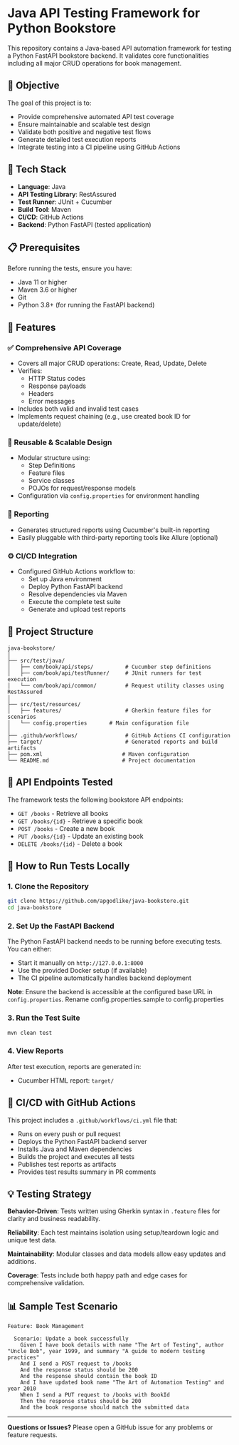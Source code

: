# Java API Testing Framework for Python Bookstore

This repository contains a Java-based API automation framework for testing a Python FastAPI bookstore backend. It validates core functionalities including all major CRUD operations for book management.

## 📌 Objective

The goal of this project is to:
- Provide comprehensive automated API test coverage
- Ensure maintainable and scalable test design
- Validate both positive and negative test flows
- Generate detailed test execution reports
- Integrate testing into a CI pipeline using GitHub Actions

## 🚀 Tech Stack

- **Language**: Java
- **API Testing Library**: RestAssured
- **Test Runner**: JUnit + Cucumber
- **Build Tool**: Maven
- **CI/CD**: GitHub Actions
- **Backend**: Python FastAPI (tested application)

## 📋 Prerequisites

Before running the tests, ensure you have:
- Java 11 or higher
- Maven 3.6 or higher
- Git
- Python 3.8+ (for running the FastAPI backend)

## 🧪 Features

### ✅ Comprehensive API Coverage
- Covers all major CRUD operations: Create, Read, Update, Delete
- Verifies:
  - HTTP Status codes
  - Response payloads
  - Headers
  - Error messages
- Includes both valid and invalid test cases
- Implements request chaining (e.g., use created book ID for update/delete)

### 🔁 Reusable & Scalable Design
- Modular structure using:
  - Step Definitions
  - Feature files
  - Service classes
  - POJOs for request/response models
- Configuration via `config.properties` for environment handling

### 📄 Reporting
- Generates structured reports using Cucumber's built-in reporting
- Easily pluggable with third-party reporting tools like Allure (optional)

### ⚙️ CI/CD Integration
- Configured GitHub Actions workflow to:
  - Set up Java environment
  - Deploy Python FastAPI backend
  - Resolve dependencies via Maven
  - Execute the complete test suite
  - Generate and upload test reports

## 🧭 Project Structure

```
java-bookstore/
│
├── src/test/java/
│   ├── com/book/api/steps/          # Cucumber step definitions
│   ├── com/book/api/testRunner/     # JUnit runners for test execution
│   └── com/book/api/common/         # Request utility classes using RestAssured
│
├── src/test/resources/
│   ├── features/                    # Gherkin feature files for scenarios
│   └── config.properties       # Main configuration file
│
├── .github/workflows/               # GitHub Actions CI configuration
├── target/                          # Generated reports and build artifacts
├── pom.xml                         # Maven configuration
└── README.md                       # Project documentation
```

## 🔧 API Endpoints Tested

The framework tests the following bookstore API endpoints:
- `GET /books` - Retrieve all books
- `GET /books/{id}` - Retrieve a specific book
- `POST /books` - Create a new book
- `PUT /books/{id}` - Update an existing book
- `DELETE /books/{id}` - Delete a book

## 🧪 How to Run Tests Locally

### 1. Clone the Repository
```bash
git clone https://github.com/apgodlike/java-bookstore.git
cd java-bookstore
```

### 2. Set Up the FastAPI Backend
The Python FastAPI backend needs to be running before executing tests. You can either:
- Start it manually on `http://127.0.0.1:8000`
- Use the provided Docker setup (if available)
- The CI pipeline automatically handles backend deployment

**Note**: Ensure the backend is accessible at the configured base URL in `config.properties`. Rename config.properties.sample to config.properties

### 3. Run the Test Suite
```bash
mvn clean test
```

### 4. View Reports
After test execution, reports are generated in:
- Cucumber HTML report: `target/`

## 🔄 CI/CD with GitHub Actions

This project includes a `.github/workflows/ci.yml` file that:
- Runs on every push or pull request
- Deploys the Python FastAPI backend server
- Installs Java and Maven dependencies
- Builds the project and executes all tests
- Publishes test reports as artifacts
- Provides test results summary in PR comments

## 💡 Testing Strategy

**Behavior-Driven**: Tests written using Gherkin syntax in `.feature` files for clarity and business readability.

**Reliability**: Each test maintains isolation using setup/teardown logic and unique test data.

**Maintainability**: Modular classes and data models allow easy updates and additions.

**Coverage**: Tests include both happy path and edge cases for comprehensive validation.

## 📊 Sample Test Scenario

```gherkin
Feature: Book Management
  
  Scenario: Update a book successfully
    Given I have book details with name "The Art of Testing", author "Uncle Bob", year 1999, and summary "A guide to modern testing practices"
    And I send a POST request to /books
    And the response status should be 200
    And the response should contain the book ID
    And I have updated book name "The Art of Automation Testing" and year 2010
    When I send a PUT request to /books with BookId
    Then the response status should be 200
    And the book response should match the submitted data
```

---

**Questions or Issues?** Please open a GitHub issue for any problems or feature requests.